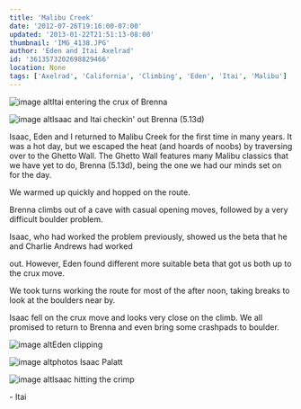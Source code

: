 ```yaml
---
title: 'Malibu Creek'
date: '2012-07-26T19:16:00-07:00'
updated: '2013-01-22T21:51:13-08:00'
thumbnail: 'IMG_4138.JPG'
author: 'Eden and Itai Axelrad'
id: '3613573202698829466'
location: None
tags: ['Axelrad', 'California', 'Climbing', 'Eden', 'Itai', 'Malibu']
---
```


![image alt](/images/IMG_4138.JPG)Itai entering the crux of Brenna

![image alt](/images/IMG_4095.jpg)Isaac and Itai checkin' out Brenna (5.13d)

Isaac, Eden and I returned to Malibu Creek for the first time in many years. It was a hot day, but we escaped the heat (and hoards of noobs) by traversing over to the Ghetto Wall. The Ghetto Wall features many Malibu classics that we have yet to do, Brenna (5.13d), being the one we had our minds set on for the day.

We warmed up quickly and hopped on the route.

Brenna climbs out of a cave with casual opening moves, followed by a very difficult boulder problem.

Isaac, who had worked the problem previously, showed us the beta that he and Charlie Andrews had worked

out. However, Eden found different more suitable beta that got us both up to the crux move.

We took turns working the route for most of the after noon, taking breaks to look at the boulders near by.

Isaac fell on the crux move and looks very close on the climb. We all promised to return to Brenna and even bring some crashpads to boulder.

![image alt](/images/IMG_4164.jpg)Eden clipping

![image alt](/images/IMG_4156.jpg)photos Isaac Palatt

![image alt](/images/IMG_4084.JPG)Isaac hitting the crimp

\- Itai
